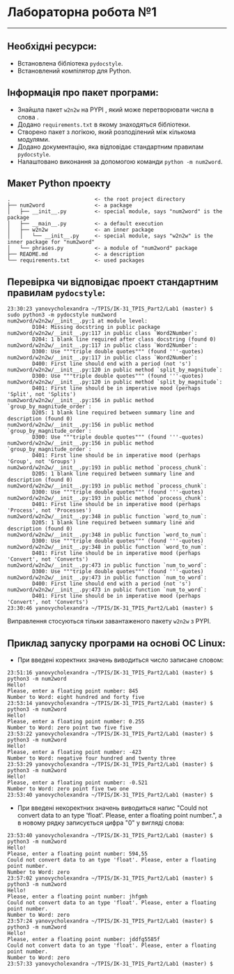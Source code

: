 # **Лабораторна робота №1**
---
## Необхідні ресурси: 
- Встановлена бібліотека `pydocstyle`.
- Встановлений компілятор для Python.

## Інформація про пакет програми:
* Знайшла пакет `w2n2w` на PYPI , який може перетворювати числа в слова .
* Додано `requirements.txt` в якому знаходяться бібліотеки.
* Створено пакет з логікою, який розподілений між кількома модулями.
* Додано документацію, яка відповідає стандартним правилам `pydocstyle`.
* Налаштовано виконання за допомогою команди `python -m num2word`.

## Макет Python проекту
```text
.                           <- the root project directory
├── num2word                <- a package
│   ├── __init__.py         <- special module, says "num2word" is the package
│   ├── __main__.py         <- a default execution
│   ├── w2n2w               <- an inner package
│   │   └── __init__.py     <- special module, says "w2n2w" is the inner package for "num2word"
│   └── phrases.py          <- a module of "num2word" package
├── README.md               <- a description
└── requirements.txt        <- used packages
```

## Перевірка чи відповідає проект стандартним правилам `pydocstyle`:
```text
23:30:23 yanovycholexandra ~/TPIS/IK-31_TPIS_Part2/Lab1 (master) $ sudo python3 -m pydocstyle num2word
num2word/w2n2w/__init__.py:1 at module level:
        D104: Missing docstring in public package
num2word/w2n2w/__init__.py:117 in public class `Word2Number`:
        D204: 1 blank line required after class docstring (found 0)
num2word/w2n2w/__init__.py:117 in public class `Word2Number`:
        D300: Use """triple double quotes""" (found '''-quotes)
num2word/w2n2w/__init__.py:117 in public class `Word2Number`:
        D400: First line should end with a period (not 's')
num2word/w2n2w/__init__.py:120 in public method `split_by_magnitude`:
        D300: Use """triple double quotes""" (found '''-quotes)
num2word/w2n2w/__init__.py:120 in public method `split_by_magnitude`:
        D401: First line should be in imperative mood (perhaps 'Split', not 'Splits')
num2word/w2n2w/__init__.py:156 in public method `group_by_magnitude_order`:
        D205: 1 blank line required between summary line and description (found 0)
num2word/w2n2w/__init__.py:156 in public method `group_by_magnitude_order`:
        D300: Use """triple double quotes""" (found '''-quotes)
num2word/w2n2w/__init__.py:156 in public method `group_by_magnitude_order`:
        D401: First line should be in imperative mood (perhaps 'Group', not 'Groups')
num2word/w2n2w/__init__.py:193 in public method `process_chunk`:
        D205: 1 blank line required between summary line and description (found 0)
num2word/w2n2w/__init__.py:193 in public method `process_chunk`:
        D300: Use """triple double quotes""" (found '''-quotes)
num2word/w2n2w/__init__.py:193 in public method `process_chunk`:
        D401: First line should be in imperative mood (perhaps 'Process', not 'Processes')
num2word/w2n2w/__init__.py:348 in public function `word_to_num`:
        D205: 1 blank line required between summary line and description (found 0)
num2word/w2n2w/__init__.py:348 in public function `word_to_num`:
        D300: Use """triple double quotes""" (found '''-quotes)
num2word/w2n2w/__init__.py:348 in public function `word_to_num`:
        D401: First line should be in imperative mood (perhaps 'Convert', not 'Converts')
num2word/w2n2w/__init__.py:473 in public function `num_to_word`:
        D300: Use """triple double quotes""" (found '''-quotes)
num2word/w2n2w/__init__.py:473 in public function `num_to_word`:
        D400: First line should end with a period (not 's')
num2word/w2n2w/__init__.py:473 in public function `num_to_word`:
        D401: First line should be in imperative mood (perhaps 'Convert', not 'Converts')
23:30:46 yanovycholexandra ~/TPIS/IK-31_TPIS_Part2/Lab1 (master) $ 
```
Виправлення стосуються тільки завантаженого пакету `w2n2w` з PYPI.

## Приклад запуску програми на основі ОС Linux:
* При введені коректних значень виводиться число записане словом:
``` text
23:51:16 yanovycholexandra ~/TPIS/IK-31_TPIS_Part2/Lab1 (master) $ python3 -m num2word
Hello!
Please, enter a floating point number: 845
Number to Word: eight hundred and forty five
23:53:14 yanovycholexandra ~/TPIS/IK-31_TPIS_Part2/Lab1 (master) $ python3 -m num2word
Hello!
Please, enter a floating point number: 0.255
Number to Word: zero point two five five
23:53:22 yanovycholexandra ~/TPIS/IK-31_TPIS_Part2/Lab1 (master) $ python3 -m num2word
Hello!
Please, enter a floating point number: -423
Number to Word: negative four hundred and twenty three
23:53:29 yanovycholexandra ~/TPIS/IK-31_TPIS_Part2/Lab1 (master) $ python3 -m num2word
Hello!
Please, enter a floating point number: -0.521
Number to Word: zero point five two one
23:53:40 yanovycholexandra ~/TPIS/IK-31_TPIS_Part2/Lab1 (master) $ 
```
* При введені некоректних значень виводиться напис "Could not convert data to an type 'float'. Please, enter a floating point number.", а в новому рядку записується цифра "0" у вигляді слова:
```text
23:53:40 yanovycholexandra ~/TPIS/IK-31_TPIS_Part2/Lab1 (master) $ python3 -m num2word
Hello!
Please, enter a floating point number: 594,55
Could not convert data to an type 'float'. Please, enter a floating point number.
Number to Word: zero
23:57:02 yanovycholexandra ~/TPIS/IK-31_TPIS_Part2/Lab1 (master) $ python3 -m num2word
Hello!
Please, enter a floating point number: jhfgmh
Could not convert data to an type 'float'. Please, enter a floating point number.
Number to Word: zero
23:57:24 yanovycholexandra ~/TPIS/IK-31_TPIS_Part2/Lab1 (master) $ python3 -m num2word
Hello!
Please, enter a floating point number: jddfg5585f
Could not convert data to an type 'float'. Please, enter a floating point number.
Number to Word: zero
23:57:33 yanovycholexandra ~/TPIS/IK-31_TPIS_Part2/Lab1 (master) $ 
```
